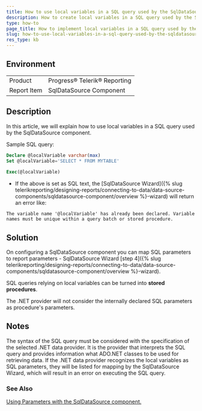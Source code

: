 ```yaml
---
title: How to use local variables in a SQL query used by the SqlDataSource component
description: How to create local variables in a SQL query used by the SqlDataSource component.
type: how-to
page_title: How to implement local variables in a SQL query used by the SqlDataSource component
slug: how-to-use-local-variables-in-a-sql-query-used-by-the-sqldatasource-component
res_type: kb
---
```


## Environment

<table>
	<tbody>
		<tr>
			<td>Product</td>
			<td>Progress® Telerik® Reporting</td>
		</tr>
		<tr>
			<td>Report Item</td>
			<td>SqlDataSource Component</td>
		</tr>
	</tbody>
</table>

## Description

In this article, we will explain how to use local variables in a SQL query used by the SqlDataSource component. 

 Sample SQL query:  

```sql
Declare @localVariable varchar(max)
Set @localVariable='SELECT * FROM MYTABLE'
 
Exec(@localVariable)
```
 
- If the above is set as SQL text, the [SqlDataSource Wizard]({% slug telerikreporting/designing-reports/connecting-to-data/data-source-components/sqldatasource-component/overview %}-wizard) will return an error like:  

```
The variable name '@localVariable' has already been declared. Variable names must be unique within a query batch or stored procedure.
```
  
## Solution  

On configuring a SqlDataSource component you can map SQL parameters to report parameters - SqlDataSource Wizard [step 4]({% slug telerikreporting/designing-reports/connecting-to-data/data-source-components/sqldatasource-component/overview %}-wizard). 
 
SQL queries relying on local variables can be turned into **stored procedures**. 

The .NET provider will not consider the internally declared SQL parameters as procedure's parameters.
 
## Notes

The syntax of the SQL query must be considered with the specification of the selected .NET data provider. It is the provider that interprets the SQL query and provides information what ADO<span>.</span>NET classes to be used for retrieving data. If the .NET data provider recognizes the local variables as SQL parameters, they will be listed for mapping by the SqlDataSource Wizard, which will result in an error on executing the SQL query.  
  
### See Also

[Using Parameters with the SqlDataSource component.](../sql-data-source-using-parameters)  
